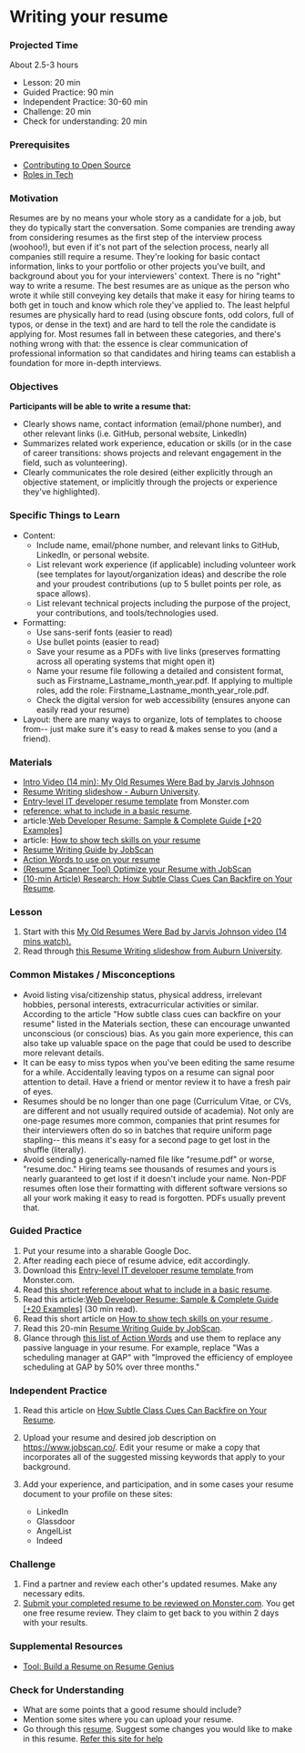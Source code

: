 # Writing your resume

### Projected Time

About 2.5-3 hours

- Lesson: 20 min
- Guided Practice: 90 min
- Independent Practice: 30-60 min
- Challenge: 20 min
- Check for understanding: 20 min

### Prerequisites

- [Contributing to Open Source](../open-source/open-source.md)
- [Roles in Tech](/career/roles-in-tech/roles-in-tech.md)

### Motivation

Resumes are by no means your whole story as a candidate for a job, but they do typically start the conversation. Some companies are trending away from considering resumes as the first step of the interview process (woohoo!), but even if it's not part of the selection process, nearly all companies still require a resume. They're looking for basic contact information, links to your portfolio or other projects you've built, and background about you for your interviewers' context. There is no "right" way to write a resume. The best resumes are as unique as the person who wrote it while still conveying key details that make it easy for hiring teams to both get in touch and know which role they've applied to. The least helpful resumes are physically hard to read (using obscure fonts, odd colors, full of typos, or dense in the text) and are hard to tell the role the candidate is applying for. Most resumes fall in between these categories, and there's nothing wrong with that: the essence is clear communication of professional information so that candidates and hiring teams can establish a foundation for more in-depth interviews.

### Objectives

**Participants will be able to write a resume that:**

- Clearly shows name, contact information (email/phone number), and other relevant links (i.e. GitHub, personal website, LinkedIn)
- Summarizes related work experience, education or skills (or in the case of career transitions: shows projects and relevant engagement in the field, such as volunteering).
- Clearly communicates the role desired (either explicitly through an objective statement, or implicitly through the projects or experience they've highlighted).

### Specific Things to Learn

- Content:
  - Include name, email/phone number, and relevant links to GitHub, LinkedIn, or personal website.
  - List relevant work experience (if applicable) including volunteer work (see templates for layout/organization ideas) and describe the role and your proudest contributions (up to 5 bullet points per role, as space allows).
  - List relevant technical projects including the purpose of the project, your contributions, and tools/technologies used.
- Formatting:
  - Use sans-serif fonts (easier to read)
  - Use bullet points (easier to read)
  - Save your resume as a PDFs with live links (preserves formatting across all operating systems that might open it)
  - Name your resume file following a detailed and consistent format, such as Firstname_Lastname_month_year.pdf. If applying to multiple roles, add the role: Firstname_Lastname_month_year_role.pdf.
  - Check the digital version for web accessibility (ensures anyone can easily read your resume)
- Layout: there are many ways to organize, lots of templates to choose from-- just make sure it's easy to read & makes sense to you (and a friend).

### Materials

- [Intro Video (14 min): My Old Resumes Were Bad by Jarvis Johnson](https://youtu.be/RHwsIW44HbA)
- [Resume Writing slideshow - Auburn University](https://drive.google.com/file/d/1jADevudEn2pLGO64SZIPPklrux4nL5JU/view).
- [Entry-level IT developer resume template](https://www.monster.com/career-advice/article/sample-resume-IT-developer-entry-level) from Monster.com
- [reference: what to include in a basic resume](https://career.ucsd.edu/undergraduates/prepar-resume-covlet/writing-effective-resume.html).
- article:[Web Developer Resume: Sample & Complete Guide [+20 Examples]](https://zety.com/blog/web-developer-resume)
- article: [How to show tech skills on your resume](https://www.monster.com/career-advice/article/show-your-skills-on-your-it-resume)
- [Resume Writing Guide by JobScan](https://www.jobscan.co/resume-writing-guide)
- [Action Words to use on your resume](http://career.opcd.wfu.edu/files/2011/05/Action-Verbs-for-Resumes.pdf)
- [(Resume Scanner Tool) Optimize your Resume with JobScan](https://www.jobscan.co/)
- [(10-min Article) Research: How Subtle Class Cues Can Backfire on Your Resume](https://hbr.org/2016/12/research-how-subtle-class-cues-can-backfire-on-your-resume).

### Lesson

1. Start with this [My Old Resumes Were Bad by Jarvis Johnson video (14 mins watch).](https://youtu.be/RHwsIW44HbA)
2. Read through [this Resume Writing slideshow from Auburn University](https://drive.google.com/file/d/1jADevudEn2pLGO64SZIPPklrux4nL5JU/view).

### Common Mistakes / Misconceptions

- Avoid listing visa/citizenship status, physical address, irrelevant hobbies, personal interests, extracurricular activities or similar. According to the article "How subtle class cues can backfire on your resume" listed in the Materials section, these can encourage unwanted unconscious (or conscious) bias. As you gain more experience, this can also take up valuable space on the page that could be used to describe more relevant details.
- It can be easy to miss typos when you've been editing the same resume for a while. Accidentally leaving typos on a resume can signal poor attention to detail. Have a friend or mentor review it to have a fresh pair of eyes.
- Resumes should be no longer than one page (Curriculum Vitae, or CVs, are different and not usually required outside of academia). Not only are one-page resumes more common, companies that print resumes for their interviewers often do so in batches that require uniform page stapling-- this means it's easy for a second page to get lost in the shuffle (literally).
- Avoid sending a generically-named file like "resume.pdf" or worse, "resume.doc." Hiring teams see thousands of resumes and yours is nearly guaranteed to get lost if it doesn't include your name. Non-PDF resumes often lose their formatting with different software versions so all your work making it easy to read is forgotten. PDFs usually prevent that.

### Guided Practice

1. Put your resume into a sharable Google Doc.
2. After reading each piece of resume advice, edit accordingly.
3. Download this [Entry-level IT developer resume template
   ](https://www.monster.com/career-advice/article/sample-resume-IT-developer-entry-level) from Monster.com.
4. Read [this short reference about what to include in a basic resume](https://career.ucsd.edu/undergraduates/prepar-resume-covlet/writing-effective-resume.html).
5. Read this article:[Web Developer Resume: Sample & Complete Guide [+20 Examples]](https://zety.com/blog/web-developer-resume) (30 min read).
6. Read this short article on [How to show tech skills on your resume
   ](https://www.monster.com/career-advice/article/show-your-skills-on-your-it-resume).
7. Read this 20-min [Resume Writing Guide by JobScan](https://www.jobscan.co/resume-writing-guide).
8. Glance through [this list of Action Words](http://career.opcd.wfu.edu/files/2011/05/Action-Verbs-for-Resumes.pdf) and use them to replace any passive language in your resume. For example, replace "Was a scheduling manager at GAP" with "Improved the efficiency of employee scheduling at GAP by 50% over three months."

### Independent Practice

1. Read this article on [How Subtle Class Cues Can Backfire on Your Resume](https://hbr.org/2016/12/research-how-subtle-class-cues-can-backfire-on-your-resume).
2. Upload your resume and desired job description on https://www.jobscan.co/. Edit your resume or make a copy that incorporates all of the suggested missing keywords that apply to your background.
3. Add your experience, and participation, and in some cases your resume document to your profile on these sites:

   - LinkedIn
   - Glassdoor
   - AngelList
   - Indeed

### Challenge

1. Find a partner and review each other's updated resumes. Make any necessary edits.
2. [Submit your completed resume to be reviewed on Monster.com](https://www.monster.com/resumes/post-resume2). You get one free resume review. They claim to get back to you within 2 days with your results.

### Supplemental Resources

- [Tool: Build a Resume on Resume Genius](https://resumegenius.com/resume-formats)

### Check for Understanding

- What are some points that a good resume should include?
- Mention some sites where you can upload your resume.
- Go through this [resume](https://www.zipjob.com/blog/wp-content/uploads/2017/06/Bad-Resume-Example.jpg). Suggest some changes you would like to make in this resume. [Refer this site for help](https://www.zipjob.com/blog/bad-resume-example-fixed/)
